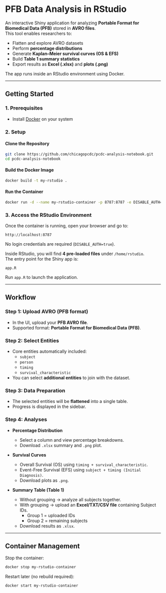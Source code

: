 # PFB Data Analysis in RStudio

An interactive Shiny application for analyzing **Portable Format for Biomedical Data (PFB)** stored in **AVRO files**.  
This tool enables researchers to:

- Flatten and explore AVRO datasets  
- Perform **percentage distributions**  
- Generate **Kaplan–Meier survival curves (OS & EFS)**  
- Build **Table 1 summary statistics**  
- Export results as **Excel (.xlsx)** and **plots (.png)**  

The app runs inside an RStudio environment using Docker.

---

## Getting Started

### 1. Prerequisites

-   Install [Docker](https://www.docker.com/) on your system

### 2. Setup

#### Clone the Repository

``` bash
git clone https://github.com/chicagopcdc/pcdc-analysis-notebook.git
cd pcdc-analysis-notebook
```

#### Build the Docker Image

``` bash
docker build -t my-rstudio .
```

#### Run the Container

``` bash
docker run -d --name my-rstudio-container -p 8787:8787 -e DISABLE_AUTH=true my-rstudio
```

### 3. Access the RStudio Environment

Once the container is running, open your browser and go to:

    http://localhost:8787

No login credentials are required (`DISABLE_AUTH=true`).

Inside RStudio, you will find **4 pre-loaded files** under
`/home/rstudio`.\
The entry point for the Shiny app is:

    app.R

Run `app.R` to launch the application.

------------------------------------------------------------------------


## Workflow

### Step 1: Upload AVRO (PFB format)
- In the UI, upload your **PFB AVRO file**.  
- Supported format: **Portable Format for Biomedical Data (PFB)**.

### Step 2: Select Entities
- Core entities automatically included:  
  - `subject`  
  - `person`  
  - `timing`  
  - `survival_characteristic`  
- You can select **additional entities** to join with the dataset.

### Step 3: Data Preparation
- The selected entities will be **flattened** into a single table.  
- Progress is displayed in the sidebar.

### Step 4: Analyses
- **Percentage Distribution**  
  - Select a column and view percentage breakdowns.  
  - Download `.xlsx` summary and `.png` plot.

- **Survival Curves**  
  - Overall Survival (OS) using `timing + survival_characteristic`.  
  - Event-Free Survival (EFS) using `subject + timing (Initial Diagnosis)`.  
  - Download plots as `.png`.

- **Summary Table (Table 1)**  
  - Without grouping → analyze all subjects together.  
  - With grouping → upload an **Excel/TXT/CSV file** containing Subject IDs.  
    - Group 1 = uploaded IDs  
    - Group 2 = remaining subjects  
  - Download results as `.xlsx`.

---

## Container Management

Stop the container:
```bash
docker stop my-rstudio-container
```

Restart later (no rebuild required):
```bash
docker start my-rstudio-container
```